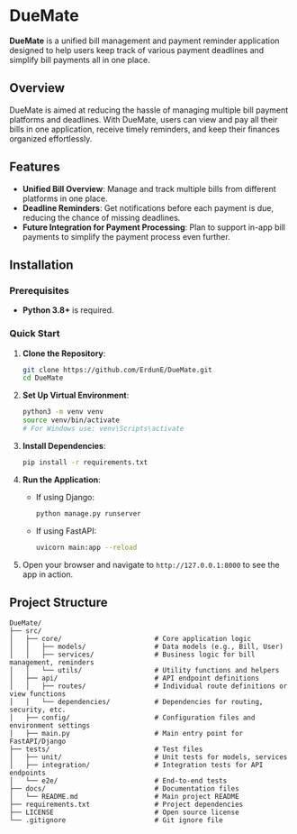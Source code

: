 # DueMate

**DueMate** is a unified bill management and payment reminder application designed to help users keep track of various payment deadlines and simplify bill payments all in one place.

## Overview
DueMate is aimed at reducing the hassle of managing multiple bill payment platforms and deadlines. With DueMate, users can view and pay all their bills in one application, receive timely reminders, and keep their finances organized effortlessly.

## Features
- **Unified Bill Overview**: Manage and track multiple bills from different platforms in one place.
- **Deadline Reminders**: Get notifications before each payment is due, reducing the chance of missing deadlines.
- **Future Integration for Payment Processing**: Plan to support in-app bill payments to simplify the payment process even further.

## Installation

### Prerequisites
- **Python 3.8+** is required.

### Quick Start
1. **Clone the Repository**:
    ```bash
    git clone https://github.com/ErdunE/DueMate.git
    cd DueMate
    ```

2. **Set Up Virtual Environment**:
    ```bash
    python3 -m venv venv
    source venv/bin/activate
    # For Windows use: venv\Scripts\activate
    ```

3. **Install Dependencies**:
    ```bash
    pip install -r requirements.txt
    ```

4. **Run the Application**:
    - If using Django:
      ```bash
      python manage.py runserver
      ```
    - If using FastAPI:
      ```bash
      uvicorn main:app --reload
      ```

5. Open your browser and navigate to `http://127.0.0.1:8000` to see the app in action.

## Project Structure

```plaintext
DueMate/
├── src/
│   ├── core/                       # Core application logic
│   │   ├── models/                 # Data models (e.g., Bill, User)
│   │   ├── services/               # Business logic for bill management, reminders
│   │   └── utils/                  # Utility functions and helpers
│   ├── api/                        # API endpoint definitions
│   │   ├── routes/                 # Individual route definitions or view functions
│   │   └── dependencies/           # Dependencies for routing, security, etc.
│   ├── config/                     # Configuration files and environment settings
│   ├── main.py                     # Main entry point for FastAPI/Django
├── tests/                          # Test files
│   ├── unit/                       # Unit tests for models, services
│   ├── integration/                # Integration tests for API endpoints
│   └── e2e/                        # End-to-end tests
├── docs/                           # Documentation files
│   └── README.md                   # Main project README
├── requirements.txt                # Project dependencies
├── LICENSE                         # Open source license
└── .gitignore                      # Git ignore file
